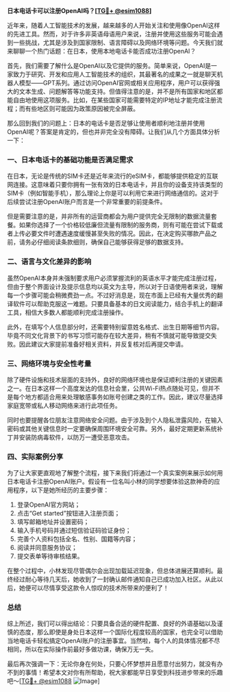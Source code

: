 **日本电话卡可以注册OpenAI吗？[[TG💪+ @esim1088](https://t.me/s/esim1088)]**

近年来，随着人工智能技术的发展，越来越多的人开始关注和使用像OpenAI这样的先进工具。然而，对于许多非英语母语用户来说，注册并使用这些服务可能会遇到一些挑战，尤其是涉及到国家限制、语言障碍以及网络环境等问题。今天我们就来聊聊一个热门话题：在日本，使用本地电话卡能否成功注册OpenAI？

首先，我们需要了解什么是OpenAI以及它提供的服务。简单来说，OpenAI是一家致力于研究、开发和应用人工智能技术的组织，其最著名的成果之一就是聊天机器人模型——GPT系列。通过访问OpenAI官网或相关应用程序，用户可以获得强大的文本生成、问题解答等功能支持。但值得注意的是，并不是所有国家和地区都能自由地使用这项服务。比如，在某些国家可能需要特定的IP地址才能完成注册流程；而有些地区则可能因为政策原因被完全屏蔽。

那么回到我们的问题上：日本的电话卡是否足够让使用者顺利地注册并使用OpenAI呢？答案是肯定的，但也并非完全没有障碍。让我们从几个方面具体分析一下：

### 一、日本电话卡的基础功能是否满足需求

在日本，无论是传统的SIM卡还是近年来流行的eSIM卡，都能够提供稳定的互联网连接。这意味着只要你拥有一张有效的日本电话卡，并且你的设备支持该类型的SIM卡（例如智能手机），那么理论上你是可以利用它来进行网络通信的。这对于后续尝试注册OpenAI账户而言是一个非常重要的前提条件。

但是需要注意的是，并非所有的运营商都会为用户提供完全无限制的数据流量套餐。如果你选择了一个价格较低廉但流量有限制的服务商，则有可能在尝试下载或者上传必要文件时遭遇速度缓慢甚至失败的情况。因此，在决定购买哪款产品之前，请务必仔细阅读条款细则，确保自己能够获得足够的数据支持。

### 二、语言与文化差异的影响

虽然OpenAI本身并未强制要求用户必须掌握流利的英语水平才能完成注册过程，但由于整个界面设计及提示信息均以英文为主导，所以对于日语使用者来说，理解每一个步骤可能会稍微费劲一点。不过好消息是，现在市面上已经有大量优秀的翻译软件可以帮助克服这一难题。只要具备基本的日文阅读能力，结合手机上的翻译工具，相信大多数人都能顺利完成注册操作。

此外，在填写个人信息部分时，还需要特别留意姓名格式、出生日期等细节内容。毕竟不同文化背景下的书写习惯可能存在较大差异，稍有不慎就可能导致提交失败。因此建议大家提前准备好相关资料，并反复核对后再提交申请。

### 三、网络环境与安全性考量

除了硬件设施和技术层面的支持外，良好的网络环境也是保证顺利注册的关键因素之一。在日本这样一个高度发达的信息社会里，公共Wi-Fi热点随处可见，但并不是每个地方都适合用来处理敏感事务如账号创建之类的工作。因此，建议尽量选择家庭宽带或私人移动网络来进行此项任务。

同时也要提醒各位朋友注意网络安全问题。由于涉及到个人隐私泄露风险，在输入密码或其他关键信息时一定要确保周围环境安全可靠。另外，最好定期更新系统补丁并安装防病毒软件，以防万一遭受恶意攻击。

### 四、实际案例分享

为了让大家更直观地了解整个流程，接下来我们将通过一个真实案例来展示如何用日本电话卡注册OpenAI账户。假设有一位名叫小林的同学想要体验这款神奇的应用程序，以下是她所经历的主要步骤：

1. 登录OpenAI官方网站；
2. 点击“Get started”按钮进入注册页面；
3. 填写邮箱地址并设置密码；
4. 输入手机号码并通过短信验证码验证身份；
5. 完善个人资料包括全名、性别、国籍等内容；
6. 阅读并同意服务协议；
7. 提交表单等待审核结果。

在整个过程中，小林发现尽管偶尔会出现加载延迟现象，但总体进展还算顺利。最终经过耐心等待几天后，她收到了一封确认邮件通知自己已成功加入社区。从此以后，她便可以尽情享受这款令人惊叹的技术所带来的便利了！

### 总结

综上所述，我们可以得出结论：只要具备合适的硬件配置、良好的外语基础以及谨慎的态度，那么即使是身处日本这样一个国际化程度较高的国家，也完全可以借助当地电话卡轻松搞定OpenAI账户的注册事宜。当然啦，每个人的具体情况都不尽相同，所以在实际操作前最好多做功课，确保万无一失。

最后再次强调一下：无论你身在何处，只要心怀梦想并且愿意付出努力，就没有办不到的事情！希望本文对你有所帮助，祝大家都能早日享受到科技进步带来的乐趣吧～[[TG💪+ @esim1088](https://t.me/s/esim1088) ![Image](https://i.postimg.cc/4NQfJmqS/Snipaste-2025-05-13-00-14-12.png)]